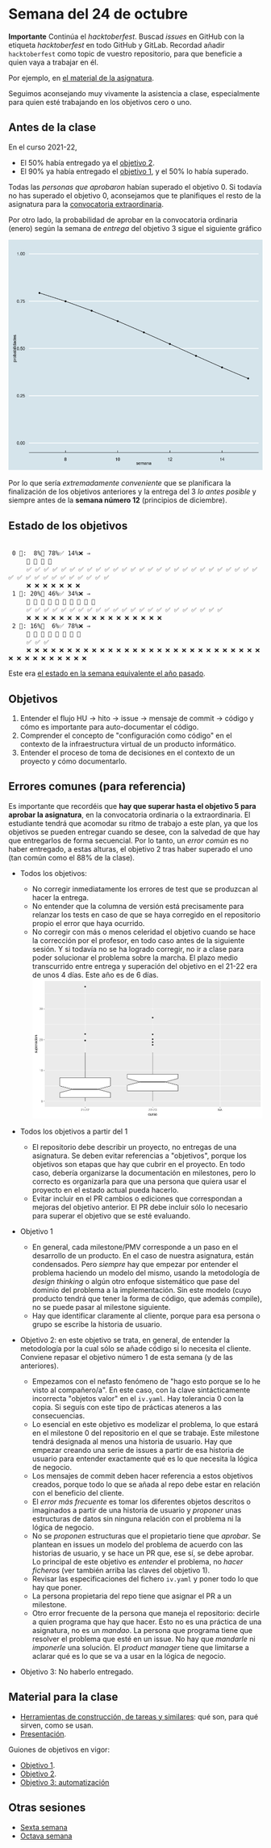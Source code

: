 # Semana del 24 de octubre

**Importante** Continúa el *hacktoberfest*. Buscad *issues* en GitHub con la
etiqueta *hacktoberfest* en todo GitHub y GitLab. Recordad añadir
`hacktoberfest` como topic de vuestro repositorio, para que beneficie a quien
vaya a trabajar en él.

Por ejemplo, en [el material de la asignatura](https://github.com/JJ/IV).

Seguimos aconsejando muy vivamente la asistencia a clase, especialmente para
quien esté trabajando en los objetivos cero o uno.

## Antes de la clase

En el curso 2021-22,

* El 50% había entregado ya el [objetivo
  2](https://jj.github.io/IV/documentos/proyecto/2.Entidad).
* El 90% ya había entregado el [objetivo
  1](http://jj.github.io/IV/documentos/proyecto/1.Infraestructura), y el 50% lo
  había superado.

Todas las *personas que aprobaron* habían superado el objetivo 0. Si todavía no
has superado el objetivo 0, aconsejamos que te planifiques el resto de la
asignatura para la [convocatoria
extraordinaria](instrucciones-ordinaria-extraordinaria.md).

Por otro lado, la probabilidad de aprobar en la convocatoria ordinaria (enero)
según la semana de *entrega* del objetivo 3 sigue el siguiente gráfico

![Probabilidad vs. semana](probabilidad-aprobar-ordinaria-vs-semana.png)

Por lo que sería *extremadamente conveniente* que se planificara la finalización
de los objetivos anteriores y la entrega del 3 *lo antes posible* y siempre
antes de la **semana número 12** (principios de diciembre).

## Estado de los objetivos

```

 0 🧮:  8%🚧 78%✅ 14%❌ ⇒
     🚧 🚧 🚧 🚧
     ✅ ✅ ✅ ✅ ✅ ✅ ✅ ✅ ✅ ✅ ✅ ✅ ✅ ✅ ✅ ✅ ✅ ✅ ✅ ✅ ✅ ✅ ✅ ✅ ✅ ✅ ✅ ✅ ✅ ✅ ✅ ✅ ✅ ✅ ✅ ✅ ✅ ✅ ✅
     ❌ ❌ ❌ ❌ ❌ ❌ ❌
 1 🧮: 20%🚧 46%✅ 34%❌ ⇒
     🚧 🚧 🚧 🚧 🚧 🚧 🚧 🚧 🚧 🚧
     ✅ ✅ ✅ ✅ ✅ ✅ ✅ ✅ ✅ ✅ ✅ ✅ ✅ ✅ ✅ ✅ ✅ ✅ ✅ ✅ ✅ ✅ ✅
     ❌ ❌ ❌ ❌ ❌ ❌ ❌ ❌ ❌ ❌ ❌ ❌ ❌ ❌ ❌ ❌ ❌
 2 🧮: 16%🚧  6%✅ 78%❌ ⇒
     🚧 🚧 🚧 🚧 🚧 🚧 🚧 🚧
     ✅ ✅ ✅
     ❌ ❌ ❌ ❌ ❌ ❌ ❌ ❌ ❌ ❌ ❌ ❌ ❌ ❌ ❌ ❌ ❌ ❌ ❌ ❌ ❌ ❌ ❌ ❌ ❌ ❌ ❌ ❌ ❌ ❌ ❌ ❌ ❌ ❌ ❌ ❌ ❌ ❌ ❌
```


Este era [el estado en la semana equivalente el año
pasado](https://github.com/JJ/IV-21-22/blob/master/sesiones/semana-07.md).

## Objetivos

1. Entender el flujo HU → hito → issue → mensaje de commit → código y cómo es
   importante para auto-documentar el código.
2. Comprender el concepto de "configuración como código" en el contexto de la
   infraestructura virtual de un producto informático.
3. Entender el proceso de toma de decisiones en el contexto de un proyecto y
   cómo documentarlo.

## Errores comunes (para referencia)

Es importante que recordéis que **hay que superar hasta el objetivo 5 para aprobar la
asignatura**, en la convocatoria ordinaria o la extraordinaria. El estudiante
tendrá que acomodar su ritmo de trabajo a este plan, ya que los objetivos se
pueden entregar cuando se desee, con la salvedad de que hay que entregarlos de
forma secuencial. Por lo tanto, un *error común* es no haber entregado, a estas
alturas, el objetivo 2 tras haber superado el uno (tan común como el 88% de la
clase).

* Todos los objetivos:
  * No corregir inmediatamente los errores de test que se produzcan al hacer la
    entrega.
  * No entender que la columna de versión está precisamente para relanzar los
    tests en caso de que se haya corregido en el repositorio propio el error que
    haya ocurrido.
  * No corregir con más o menos celeridad el objetivo cuando se hace la
    corrección por el profesor, en todo caso antes de la siguiente sesión. Y si
    todavía no se ha logrado corregir, no ir a clase para poder solucionar el
    problema sobre la marcha. El plazo medio transcurrido entre entrega y
    superación del objetivo en el 21-22 era de unos 4 días. Este año es de 6
    días.
![Tiempo entre entrega y superacion, 21-22 vs 22-23](entrega-superacion.jpg)

* Todos los objetivos a partir del 1
  * El repositorio debe describir un proyecto, no entregas de una asignatura. Se
    deben evitar referencias a "objetivos", porque los objetivos son etapas que
    hay que cubrir en el proyecto. En todo caso, debería organizarse la
    documentación en milestones, pero lo correcto es organizarla para que una
    persona que quiera usar el proyecto en el estado actual pueda hacerlo.
  * Evitar incluir en el PR cambios o ediciones que correspondan a mejoras del
    objetivo anterior. El PR debe incluir sólo lo necesario para superar el
    objetivo que se esté evaluando.
* Objetivo 1
  * En general, cada milestone/PMV corresponde a un paso en el desarrollo de un
    producto. En el caso de nuestra asignatura, están condensados. Pero
    *siempre* hay que empezar por entender el problema haciendo un modelo del
    mismo, usando la metodología de *design thinking* o algún otro enfoque
    sistemático que pase del dominio del problema a la implementación. Sin este
    modelo (cuyo producto tendrá que tener la forma de código, que además
    compile), no se puede pasar al milestone siguiente.
  * Hay que identificar claramente al cliente, porque para esa persona o grupo
    se escribe la historia de usuario.
* Objetivo 2: en este objetivo se trata, en general, de entender la metodología
  por la cual sólo se añade código si lo necesita el cliente. Conviene repasar
  el objetivo número 1 de esta semana (y de las anteriores).
  * Empezamos con el nefasto fenómeno de "hago esto porque se lo he
    visto al compañero/a". En este caso, con la clave sintácticamente incorrecta
    "objetos valor" en el `iv.yaml`. Hay tolerancia 0 con la
    copia. Si seguís con este tipo de prácticas ateneros a las
    consecuencias.
  * Lo esencial en este objetivo es modelizar el problema, lo que estará en el
    milestone 0 del repositorio en el que se trabaje. Este milestone tendrá
    designada al menos una historia de usuario. Hay que empezar creando una
    serie de issues a partir de esa historia de usuario para entender
    exactamente qué es lo que necesita la lógica de negocio.
  * Los mensajes de commit deben hacer referencia a estos objetivos creados,
    porque todo lo que se añada al repo debe estar en relación con el beneficio
    del cliente.
  * El *error más frecuente* es tomar los diferentes objetos descritos o
    imaginados a partir de una historia de usuario y *proponer* unas estructuras
    de datos sin ninguna relación con el problema ni la lógica de negocio.
  * No se *proponen* estructuras que el propietario tiene que *aprobar*. Se
    plantean en issues un modelo del problema de acuerdo con las historias de
    usuario, y se hace un PR que, ese sí, se debe aprobar. Lo principal de este
    objetivo es *entender* el problema, no *hacer ficheros* (ver también arriba
    las claves del objetivo 1).
  * Revisar las especificaciones del fichero `iv.yaml` y poner todo lo que hay
    que poner.
  * La persona propietaria del repo tiene que asignar el PR a un
    milestone.
  * Otro error frecuente de la persona que maneja el repositorio:
    decirle a quien programa que hay que hacer. Esto no es una
    práctica de una asignatura, no es un *mandao*. La persona que
    programa tiene que resolver el problema que esté en un issue. No
    hay que *mandarle* ni *imponerle* una solución. El *product
    manager* tiene que limitarse a aclarar qué es lo que se va a usar
    en la lógica de negocio.
* Objetivo 3: No haberlo entregado.

## Material para la clase

* [Herramientas de construcción, de tareas y
  similares](http://jj.github.io/IV/documentos/temas/Desarrollo_basado_en_pruebas#vamos-a-hacer-una-aplicaci%C3%B3n-gestionar-porras-de-f%C3%BAtbol):
  qué son, para qué sirven, como se usan.
* [Presentación](https://jj.github.io/IV/preso/gestores-tareas.html).

Guiones de objetivos en vigor:

* [Objetivo 1](https://jj.github.io/IV/documentos/proyecto/1.Infraestructura).
* [Objetivo 2](https://jj.github.io/IV/documentos/proyecto/2.Entidad).
* [Objetivo 3: automatización](http://jj.github.io/IV/documentos/proyecto/3.Automatizar)

## Otras sesiones

* [Sexta semana](semana-06.md)
* [Octava semana](semana-08.md)

